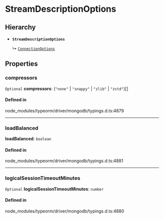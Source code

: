 # StreamDescriptionOptions

## Hierarchy

- **`StreamDescriptionOptions`**

  ↳ [`ConnectionOptions`](ConnectionOptions-1.md)

## Properties

### compressors

 `Optional` **compressors**: (``"none"`` \| ``"snappy"`` \| ``"zlib"`` \| ``"zstd"``)[]

#### Defined in

node_modules/typeorm/driver/mongodb/typings.d.ts:4879

___

### loadBalanced

 **loadBalanced**: `boolean`

#### Defined in

node_modules/typeorm/driver/mongodb/typings.d.ts:4881

___

### logicalSessionTimeoutMinutes

 `Optional` **logicalSessionTimeoutMinutes**: `number`

#### Defined in

node_modules/typeorm/driver/mongodb/typings.d.ts:4880
